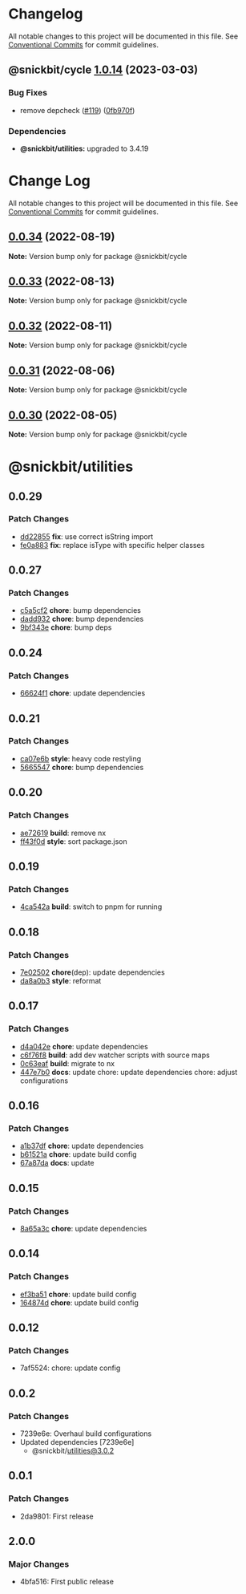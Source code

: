 # Changelog

All notable changes to this project will be documented in this file. See
[Conventional Commits](https://conventionalcommits.org) for commit guidelines.

## @snickbit/cycle [1.0.14](https://github.com/remedyred/snickbit.js/compare/@snickbit/cycle@1.0.13...@snickbit/cycle@1.0.14) (2023-03-03)


### Bug Fixes

* remove depcheck ([#119](https://github.com/remedyred/snickbit.js/issues/119)) ([0fb970f](https://github.com/remedyred/snickbit.js/commit/0fb970fe23d85f4e678fbdca577c877b059a86fb))



### Dependencies

* **@snickbit/utilities:** upgraded to 3.4.19

# Change Log

All notable changes to this project will be documented in this file.
See [Conventional Commits](https://conventionalcommits.org) for commit guidelines.

## [0.0.34](https://github.com/snickbit/snickbit.js/compare/@snickbit/cycle@0.0.33...@snickbit/cycle@0.0.34) (2022-08-19)

**Note:** Version bump only for package @snickbit/cycle

## [0.0.33](https://github.com/snickbit/snickbit.js/compare/@snickbit/cycle@0.0.32...@snickbit/cycle@0.0.33) (2022-08-13)

**Note:** Version bump only for package @snickbit/cycle

## [0.0.32](https://github.com/snickbit/snickbit.js/compare/@snickbit/cycle@0.0.31...@snickbit/cycle@0.0.32) (2022-08-11)

**Note:** Version bump only for package @snickbit/cycle

## [0.0.31](https://github.com/snickbit/snickbit.js/compare/@snickbit/cycle@0.0.30...@snickbit/cycle@0.0.31) (2022-08-06)

**Note:** Version bump only for package @snickbit/cycle

## [0.0.30](https://github.com/snickbit/snickbit.js/compare/@snickbit/cycle@0.0.29...@snickbit/cycle@0.0.30) (2022-08-05)

**Note:** Version bump only for package @snickbit/cycle

# @snickbit/utilities

## 0.0.29

### Patch Changes

- [dd22855](https://github.com/snickbit/snickbit.js/commit/dd22855) **fix**:  use correct isString import
- [fe0a883](https://github.com/snickbit/snickbit.js/commit/fe0a883) **fix**:  replace isType with specific helper classes

## 0.0.27

### Patch Changes

- [c5a5cf2](https://github.com/snickbit/snickbit.js/commit/c5a5cf2) **chore**:  bump dependencies
- [dadd932](https://github.com/snickbit/snickbit.js/commit/dadd932) **chore**:  bump dependencies
- [9bf343e](https://github.com/snickbit/snickbit.js/commit/9bf343e) **chore**:  bump deps

## 0.0.24

### Patch Changes

- [66624f1](https://github.com/snickbit/snickbit.js/commit/66624f1) **chore**:  update dependencies

## 0.0.21

### Patch Changes

- [ca07e6b](https://github.com/snickbit/snickbit.js/commit/ca07e6b) **style**:  heavy code restyling
- [5665547](https://github.com/snickbit/snickbit.js/commit/5665547) **chore**:  bump dependencies

## 0.0.20

### Patch Changes

- [ae72619](https://github.com/snickbit/snickbit.js/commit/ae72619) **build**:  remove nx
- [ff43f0d](https://github.com/snickbit/snickbit.js/commit/ff43f0d) **style**:  sort package.json

## 0.0.19

### Patch Changes

- [4ca542a](https://github.com/snickbit/snickbit.js/commit/4ca542a) **build**:  switch to pnpm for running

## 0.0.18

### Patch Changes

- [7e02502](https://github.com/snickbit/snickbit.js/commit/7e02502) **chore**(dep):  update dependencies
- [da8a0b3](https://github.com/snickbit/snickbit.js/commit/da8a0b3) **style**:  reformat

## 0.0.17

### Patch Changes

- [d4a042e](https://github.com/snickbit/snickbit.js/commit/d4a042e) **chore**:  update dependencies
- [c6f76f8](https://github.com/snickbit/snickbit.js/commit/c6f76f8) **build**:  add dev watcher scripts with source maps
- [0c63eaf](https://github.com/snickbit/snickbit.js/commit/0c63eaf) **build**:  migrate to nx
- [447e7b0](https://github.com/snickbit/snickbit.js/commit/447e7b0) **docs**:  update chore: update dependencies chore: adjust configurations

## 0.0.16

### Patch Changes

- [a1b37df](https://github.com/snickbit/snickbit.js/commit/a1b37df) **chore**:  update dependencies
- [b61521a](https://github.com/snickbit/snickbit.js/commit/b61521a) **chore**:  update build config
- [67a87da](https://github.com/snickbit/snickbit.js/commit/67a87da) **docs**:  update

## 0.0.15

### Patch Changes

- [8a65a3c](https://github.com/snickbit/snickbit.js/commit/8a65a3c) **chore**:  update dependencies

## 0.0.14

### Patch Changes

- [ef3ba51](https://github.com/snickbit/snickbit.js/commit/ef3ba51) **chore**:  update build config
- [164874d](https://github.com/snickbit/snickbit.js/commit/164874d) **chore**:  update build config

## 0.0.12

### Patch Changes

- 7af5524: chore: update config

## 0.0.2

### Patch Changes

- 7239e6e: Overhaul build configurations
- Updated dependencies [7239e6e]
	- @snickbit/utilities@3.0.2

## 0.0.1

### Patch Changes

- 2da9801: First release

## 2.0.0

### Major Changes

- 4bfa516: First public release
